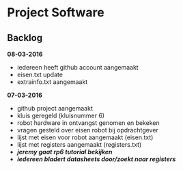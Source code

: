 # **Project Software**
## Backlog

**08-03-2016**

- iedereen heeft github account aangemaakt
- eisen.txt update
- extrainfo.txt aangemaakt

**07-03-2016**

- github project aangemaakt
- kluis geregeld (kluisnummer 6)
- robot hardware in ontvangst genomen en bekeken
- vragen gesteld over eisen robot bij opdrachtgever
- lijst met eisen voor robot aangemaakt (eisen.txt)
- lijst met registers aangemaakt (registers.txt)
- **_jeremy gaat rp6 tutorial bekijken_**
- **_iedereen bladert datasheets door/zoekt naar registers_**
